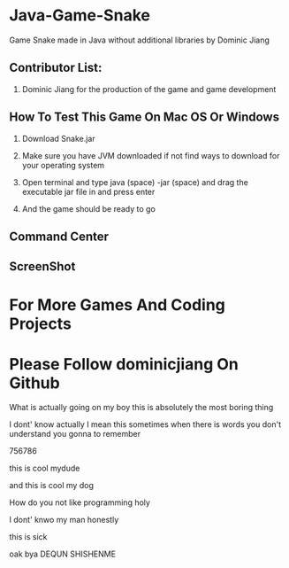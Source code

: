# Java-Game-Snake

Game Snake made in Java without additional libraries by Dominic Jiang

## Contributor List:

1. Dominic Jiang for the production of the game and game development

## How To Test This Game On Mac OS Or Windows

1. Download Snake.jar 

2. Make sure you have JVM downloaded if not find ways to download for your operating system

3. Open terminal and type java (space) -jar (space) and drag the executable jar file in and press enter 

4. And the game should be ready to go

## Command Center

## ScreenShot

# For More Games And Coding Projects

# Please Follow dominicjiang On Github

What is actually going on my boy this is absolutely the most boring thing

I dont' know actually I mean this
 sometimes when there is words you don't understand you gonna to remember

756786

this is cool mydude

and this is cool my dog

How do you not like programming holy

I dont' knwo my man honestly

this is sick

oak bya DEQUN SHISHENME
